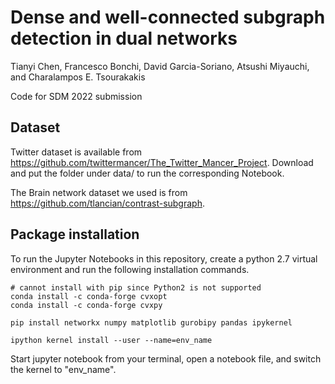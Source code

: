 # Dense and well-connected subgraph detection in dual networks

Tianyi Chen, Francesco Bonchi, David Garcia-Soriano, Atsushi Miyauchi, and Charalampos E. Tsourakakis

Code for SDM 2022 submission

## Dataset

Twitter dataset is available from https://github.com/twittermancer/The_Twitter_Mancer_Project. Download and put the folder under data/ to run the corresponding Notebook.

The Brain network dataset we used is from https://github.com/tlancian/contrast-subgraph.

## Package installation

To run the Jupyter Notebooks in this repository, create a python 2.7 virtual environment and run the following installation commands.

```
# cannot install with pip since Python2 is not supported
conda install -c conda-forge cvxopt
conda install -c conda-forge cvxpy

pip install networkx numpy matplotlib gurobipy pandas ipykernel

ipython kernel install --user --name=env_name
```

Start jupyter notebook from your terminal, open a notebook file, and switch the kernel to "env_name".
